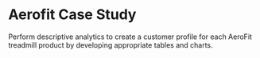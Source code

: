 # Aerofit Case Study
 Perform descriptive analytics to create a customer profile for each AeroFit treadmill product by developing appropriate tables and charts. 
